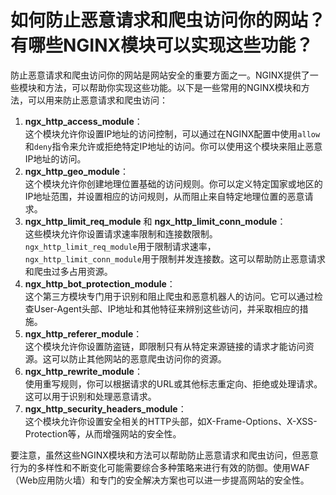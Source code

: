 # 如何防止恶意请求和爬虫访问你的网站？有哪些NGINX模块可以实现这些功能？

防止恶意请求和爬虫访问你的网站是网站安全的重要方面之一。NGINX提供了一些模块和方法，可以帮助你实现这些功能。以下是一些常用的NGINX模块和方法，可以用来防止恶意请求和爬虫访问：



1.  **ngx_http_access_module**：  
这个模块允许你设置IP地址的访问控制，可以通过在NGINX配置中使用`allow`和`deny`指令来允许或拒绝特定IP地址的访问。你可以使用这个模块来阻止恶意IP地址的访问。 
2.  **ngx_http_geo_module**：  
这个模块允许你创建地理位置基础的访问规则。你可以定义特定国家或地区的IP地址范围，并设置相应的访问规则，从而阻止来自特定地理位置的恶意请求。 
3.  **ngx_http_limit_req_module** 和 **ngx_http_limit_conn_module**：  
这些模块允许你设置请求速率限制和连接数限制。`ngx_http_limit_req_module`用于限制请求速率，`ngx_http_limit_conn_module`用于限制并发连接数。这可以帮助防止恶意请求和爬虫过多占用资源。 
4.  **ngx_http_bot_protection_module**：  
这个第三方模块专门用于识别和阻止爬虫和恶意机器人的访问。它可以通过检查User-Agent头部、IP地址和其他特征来辨别这些访问，并采取相应的措施。 
5.  **ngx_http_referer_module**：  
这个模块允许你设置防盗链，即限制只有从特定来源链接的请求才能访问资源。这可以防止其他网站的恶意爬虫访问你的资源。 
6.  **ngx_http_rewrite_module**：  
使用重写规则，你可以根据请求的URL或其他标志重定向、拒绝或处理请求。这可以用于识别和处理恶意请求。 
7.  **ngx_http_security_headers_module**：  
这个模块允许你设置安全相关的HTTP头部，如X-Frame-Options、X-XSS-Protection等，从而增强网站的安全性。 



要注意，虽然这些NGINX模块和方法可以帮助防止恶意请求和爬虫访问，但恶意行为的多样性和不断变化可能需要综合多种策略来进行有效的防御。使用WAF（Web应用防火墙）和专门的安全解决方案也可以进一步提高网站的安全性。



